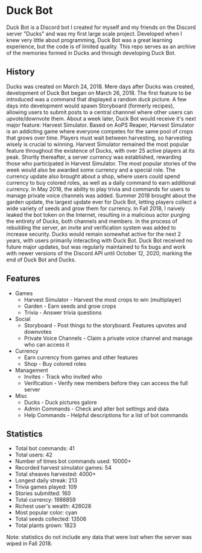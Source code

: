 # Duck Bot
Duck Bot is a Discord bot I created for myself and my friends on the Discord server "Ducks" and was my first large scale project. Developed when I knew very little about programming, Duck Bot was a great learning experience, but the code is of limited quality. This repo serves as an archive of the memories formed in Ducks and through developing Duck Bot.
## History
Ducks was created on March 24, 2018. Mere days after Ducks was created, development of Duck Bot began on March 26, 2018. The first feature to be introduced was a command that displayed a random duck picture. A few days into development would spawn Storyboard (formerly recipes), allowing users to submit posts to a central channnel where other users can upvote/downvote them. About a week later, Duck Bot would receive it's next major feature: Harvest Simulator. Based on AoPS Reaper, Harvest Simulator is an addicting game where everyone competes for the same pool of crops that grows over time. Players must wait between harvesting, so harvesting wisely is crucial to winning. Harvest Simulator remained the most popular feature throughout the existence of Ducks, with over 25 active players at its peak. Shortly thereafter, a server currency was established, rewarding those who participated in Harvest Simulator. The most popular stories of the week would also be awarded some currency and a special role. The currency update also brought about a shop, where users could spend currency to buy colored roles, as well as a daily command to earn additional currency. In May 2018, the ability to play trivia and commands for users to manage private voice channels was added. Summer 2018 brought about the garden update, the largest update ever for Duck Bot, letting players collect a wide variety of seeds and grow them for currency. In Fall 2018, I naively leaked the bot token on the Internet, resulting in a malicious actor purging the entirety of Ducks, both channels and members. In the process of rebuilding the server, an invite and verification system was added to increase security. Ducks would remain somewhat active for the next 2 years, with users primarily interacting with Duck Bot. Duck Bot received no future major updates, but was regularly maintained to fix bugs and work with newer versions of the Discord API until October 12, 2020, marking the end of Duck Bot and Ducks.
## Features
* Games
	* Harvest Simulator - Harvest the most crops to win (multiplayer)
	* Garden - Earn seeds and grow crops
	* Trivia - Answer trivia questions
* Social
	* Storyboard - Post things to the storyboard. Features upvotes and downvotes
	* Private Voice Channels - Claim a private voice channel and manage who can access it
* Currency
	* Earn currency from games and other features
	* Shop - Buy colored roles
* Management
	* Invites - Track who invited who
	* Verification - Verify new members before they can access the full server
* Misc
	* Ducks - Duck pictures galore
	* Admin Commands - Check and alter bot settings and data
	* Help Commands - Helpful descriptions for a list of bot commands
## Statistics
* Total bot commands: 41
* Total users: 42
* Number of times bot commands used: 10000+
* Recorded harvest simulator games: 54
* Total sheaves harvested: 4000+
* Longest daily streak: 213
* Trivia games played: 109
* Stories submitted: 160
* Total currency: 1988859
* Richest user's wealth: 426028
* Most popular color: cyan
* Total seeds collected: 13506
* Total plants grown: 1823

Note: statistics do not include any data that were lost when the server was wiped in Fall 2018.
